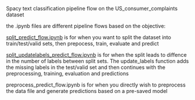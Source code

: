 Spacy text classification pipeline flow on the US_consumer_complaints dataset

the .ipynb files are different pipeline flows based on the objective:

[split_predict_flow.ipynb](https://github.com/sid2412/spacy_projects/blob/main/ml_flow/split_predict_flow.ipynb) is for when you want to split the dataset into train/test/valid sets, then prepocess, train, evaluate and predict

[split_updatelabels_predict_flow.ipynb](https://github.com/sid2412/spacy_projects/blob/main/ml_flow/split_updatelabels_predict_flow.ipynb) is for when the split leads to diffence in the number of labels between split sets. The update_labels function adds the missing labels in the test/valid set and then continues with the preprocessing, training, evaluation and predictions

preprocess_predict_flow.ipynb is for when you directly wish to preprocess the data file and generate predictions based on a pre-saved model
